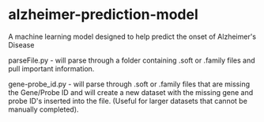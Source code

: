 # alzheimer-prediction-model
A machine learning model designed to help predict the onset of Alzheimer's Disease

parseFile.py - will parse through a folder containing .soft or .family files and pull important information.

gene-probe_id.py - will parse through .soft or .family files that are missing the Gene/Probe ID and will create a new dataset with the missing gene and probe ID's inserted into the file. (Useful for larger datasets that cannot be manually completed).
